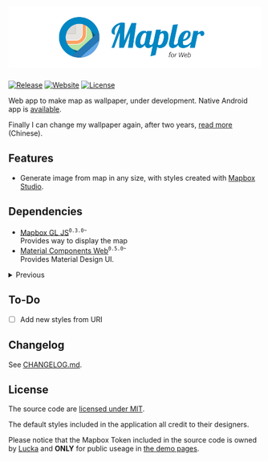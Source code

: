 # ![](./assets/banner.svg)

[![Release](https://img.shields.io/github/v/release/lucka-me/mapler)](https://github.com/lucka-me/mapler/releases/latest "Last release") [![Website](https://img.shields.io/website?url=https%3A%2F%2Fmapler.lucka.moe)](https://mapler.lucka.moe/ "Website") [![License](https://img.shields.io/github/license/lucka-me/mapler)](./LICENSE "License")

Web app to make map as wallpaper, under development. Native Android app is [available](https://github.com/lucka-me/mapler-android).

Finally I can change my wallpaper again, after two years, [read more](https://lucka.moe/2018/07/23/wallmapper/ "Wallmapper | Lucka") (Chinese).

## Features
- Generate image from map in any size, with styles created with [Mapbox Studio](https://www.mapbox.com/mapbox-studio/).

## Dependencies
- [Mapbox GL JS](https://docs.mapbox.com/mapbox-gl-js/overview/)<sup>`0.3.0~`</sup>  
  Provides way to display the map
- [Material Components Web](https://github.com/material-components/material-components-web)<sup>`0.5.0~`</sup>  
  Provides Material Design UI.

<details><summary>Previous</summary>
<p>

- [Lucka's CSS](https://github.com/lucka-me/toolkit/tree/master/Web/CSS)<sup>`~0.4.x`</sup>    
  Provides basic stylesheet for the page
- [Leaflet](https://leafletjs.com/examples/quick-start/)<sup>`0.2.x`</sup>  
  Provides way to display the map
- [leaflet-image](https://github.com/mapbox/leaflet-image)<sup>`0.2.x`</sup>  
  Provides way to convert map to image

</p>
</details>

## To-Do
- [ ] Add new styles from URI

## Changelog
See [CHANGELOG.md](./CHANGELOG.md).

## License
The source code are [licensed under MIT](./LICENSE).

The default styles included in the application all credit to their designers.

Please notice that the Mapbox Token included in the source code is owned by [Lucka](https://github.com/lucka-me) and **ONLY** for public useage in [the demo pages](http://mapler.lucka.moe/).
